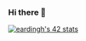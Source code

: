 ### Hi there 👋

[![eardingh's 42 stats](https://badge42.vercel.app/api/v2/cl4bi3xsw007609kvnmtrlu37/stats?cursusId=21&coalitionId=undefined)](https://github.com/JaeSeoKim/badge42)

